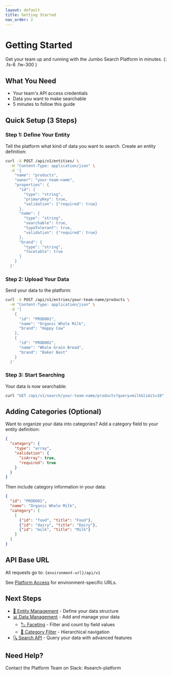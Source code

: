 ```yaml
---
layout: default
title: Getting Started
nav_order: 2
---
```


# Getting Started

Get your team up and running with the Jumbo Search Platform in minutes.
{: .fs-6 .fw-300 }

## What You Need

- Your team's API access credentials
- Data you want to make searchable
- 5 minutes to follow this guide

## Quick Setup (3 Steps)

### Step 1: Define Your Entity

Tell the platform what kind of data you want to search. Create an entity definition:

```bash
curl -X POST /api/v1/entities/ \
  -H "Content-Type: application/json" \
  -d '{
    "name": "products",
    "owner": "your-team-name",
    "properties": {
      "id": {
        "type": "string",
        "primaryKey": true,
        "validation": {"required": true}
      },
      "name": {
        "type": "string",
        "searchable": true,
        "typoTolerant": true,
        "validation": {"required": true}
      },
      "brand": {
        "type": "string",
        "facetable": true
      }
    }
  }'
```

### Step 2: Upload Your Data

Send your data to the platform:

```bash
curl -X POST /api/v1/entries/your-team-name/products \
  -H "Content-Type: application/json" \
  -d '[
    {
      "id": "PROD001",
      "name": "Organic Whole Milk",
      "brand": "Happy Cow"
    },
    {
      "id": "PROD002", 
      "name": "Whole Grain Bread",
      "brand": "Baker Best"
    }
  ]'
```

### Step 3: Start Searching

Your data is now searchable:

```bash
curl "GET /api/v1/search/your-team-name/products?query=milk&limit=10"
```

## Adding Categories (Optional)

Want to organize your data into categories? Add a category field to your entity definition:

```json
{
  "category": {
    "type": "array",
    "validation": {
      "isArray": true,
      "required": true
    }
  }
}
```

Then include category information in your data:

```json
{
  "id": "PROD001",
  "name": "Organic Whole Milk",
  "category": [
    [
      {"id": "food", "title": "Food"},
      {"id": "dairy", "title": "Dairy"},
      {"id": "milk", "title": "Milk"}
    ]
  ]
}
```

## API Base URL

All requests go to: `{environment-url}/api/v1`

See [Platform Access](../#platform-access) for environment-specific URLs.

## Next Steps

- [📝 Entity Management](entities.md) - Define your data structure
- [📊 Data Management](entries.md) - Add and manage your data
  - [🏷️ Faceting](faceting.md) - Filter and count by field values
  - [📂 Category Filter](category-filter.md) - Hierarchical navigation
- [🔍 Search API](search.md) - Query your data with advanced features

## Need Help?

Contact the Platform Team on Slack: #search-platform